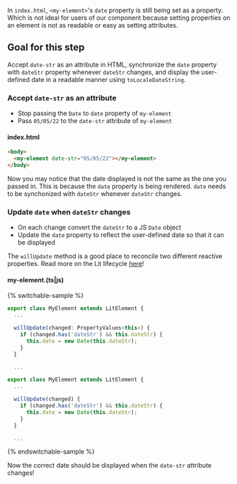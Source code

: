 In `index.html`, `<my-element>`'s `date` property is still being set as a property. Which is not ideal for users of our component because setting properties on an element is not as readable or easy as setting attributes.

## Goal for this step

Accept `date-str` as an attribute in HTML, synchronize the `date` property with `dateStr` property whenever `dateStr` changes, and display the user-defined date in a readable manner using `toLocaleDateString`.

### Accept `date-str` as an attribute

* Stop passing the `Date` to `date` property of `my-element`
* Pass `05/05/22` to the `date-str` attribute of `my-element`

#### index.html

```html
<body>
  <my-element date-str="05/05/22"></my-element>
</body>
```

Now you may notice that the date displayed is not the same as the one you passed in. This is because the `date` property is being rendered. `date` needs to be synchonized with `dateStr` whenever `dateStr` changes.

### Update `date` when `dateStr` changes

* On each change convert the `dateStr` to a JS `Date` object
* Update the `date` property to reflect the user-defined date so that it can be displayed

<aside class="positive">

The `willUpdate` method is a good place to reconcile two different reactive properties. Read more on the Lit lifecycle [here](/docs/components/lifecycle/)!

</aside>

#### my-element.(ts|js)

{% switchable-sample %}

```ts
export class MyElement extends LitElement {
  ...

  willUpdate(changed: PropertyValues<this>) {
    if (changed.has('dateStr') && this.dateStr) {
      this.date = new Date(this.dateStr);
    }
  }

  ...
```

```js
export class MyElement extends LitElement {
  ...

  willUpdate(changed) {
    if (changed.has('dateStr') && this.dateStr) {
      this.date = new Date(this.dateStr);
    }
  }

  ...
```

{% endswitchable-sample %}

Now the correct date should be displayed when the `date-str` attribute changes!
